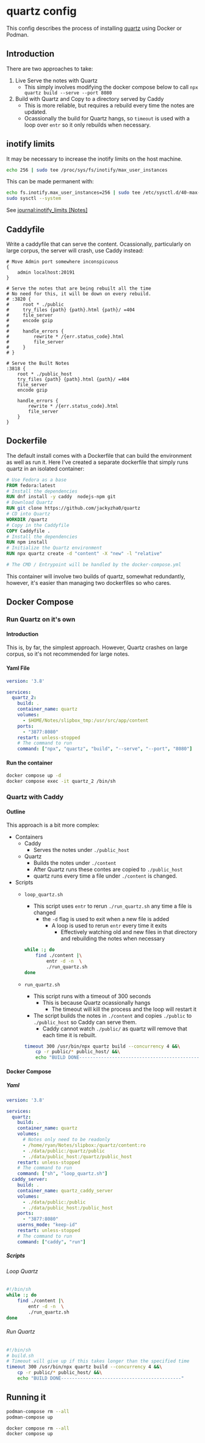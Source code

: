 # quartz config

This config describes the process of installing [quartz](https://quartz.jzhao.xyz/) using Docker or Podman.

## Introduction
There are two approaches to take:

  1. Live Serve the notes with Quartz
      - This simply involves modifying the docker compose below to call `npx quartz build --serve --port 8080`
  2. Build with Quartz and Copy to a directory served by Caddy
      - This is more reliable, but requires a rebuild every time the notes are updated.
      - Ocassionally the build for Quartz hangs, so `timeout` is used with a loop over `entr` so it only rebuilds when necessary.
## inotify limits

It may be necessary to increase the inotify limits on the host machine.

```bash
echo 256 | sudo tee /proc/sys/fs/inotify/max_user_instances
```

This can be made permanent with:

```bash
echo fs.inotify.max_user_instances=256 | sudo tee /etc/sysctl.d/40-max-user-watches.conf
sudo sysctl --system
```

See [journal:inotify_limits [Notes]](http://localhost:8923/doku.php?id=journal:inotify_limits)


## Caddyfile

Write a caddyfile that can serve the content. Ocassionally, particularly on large corpus, the server will crash, use Caddy instead:

```
# Move Admin port somewhere inconspicuous
{
    admin localhost:20191
}

# Serve the notes that are being rebuilt all the time
# No need for this, it will be down on every rebuild.
# :3820 {
#     root * ./public
#     try_files {path} {path}.html {path}/ =404
#     file_server
#     encode gzip
#
#     handle_errors {
#         rewrite * /{err.status_code}.html
#         file_server
#     }
# }

# Serve the Built Notes
:3818 {
    root * ./public_host
    try_files {path} {path}.html {path}/ =404
    file_server
    encode gzip

    handle_errors {
        rewrite * /{err.status_code}.html
        file_server
    }
}
```


## Dockerfile

The default install comes with a Dockerfile that can build the environment as well as run it. Here I've created a separate dockerfile that simply runs quartz in an isolated container:

```dockerfile
# Use Fedora as a base
FROM fedora:latest
# Install the dependencies
RUN dnf install -y caddy  nodejs-npm git
# Download Quartz
RUN git clone https://github.com/jackyzha0/quartz
# CD into Quartz
WORKDIR /quartz
# Copy in the Caddyfile
COPY Caddyfile .
# Install the dependencies
RUN npm install
# Initialize the Quartz environment
RUN npx quartz create -d "content" -X "new" -l "relative"

# The CMD / Entrypoint will be handled by the docker-compose.yml
```

This container will involve two builds of quartz, somewhat redundantly, however, it's easier than managing two dockerfiles so who cares.

## Docker Compose

### Run Quartz on it's own
#### Introduction
This is, by far, the simplest approach. However, Quartz crashes on large corpus, so it's not recommended for large notes.
#### Yaml File



```yaml
version: '3.8'

services:
  quartz_2:
    build: .
    container_name: quartz
    volumes:
      - $HOME/Notes/slipbox_tmp:/usr/src/app/content
    ports:
      - "3877:8080"
    restart: unless-stopped
    # The command to run
    command: ["npx", "quartz", "build", "--serve", "--port", "8080"]
```
#### Run the container

```bash
docker compose up -d
docker compose exec -it quartz_2 /bin/sh
```
### Quartz with Caddy
#### Outline


This approach is a bit more complex:

- Containers
    - Caddy
        - Serves the notes under `./public_host`
    - Quartz
        - Builds the notes under `./content`
        - After Quartz runs these contes are copied to `./public_host`
        - quartz runs every time a file under `./content` is changed.
- Scripts
    - `loop_quartz.sh`
        - This script uses `entr` to rerun `./run_quartz.sh` any time a file is changed
            - the `-d` flag is used to exit when a new file is added
                - A loop is used to rerun `entr` every time it exits
                    - Effectively watching old and new files in that directory and rebuilding the notes when necessary

        ```sh
        while :; do
            find ./content |\
                entr -d -n  \
                ./run_quartz.sh
        done
        ```
    - `run_quartz.sh`
        - This script runs with a timeout of 300 seconds
            - This is because Quartz ocassionally hangs
                - The timeout will kill the process and the loop will restart it
        - The script builds the notes in `./content` and copies `./public` to `./public_host` so Caddy can serve them.
            - Caddy cannot watch `./public/` as quartz will remove that each time it is rebuilt.

        ```sh
        timeout 300 /usr/bin/npx quartz build --concurrency 4 &&\
            cp -r public/* public_host/ &&\
            echo "BUILD DONE--------------------------------------------"
        ```

#### Docker Compose



##### Yaml

```yaml
version: '3.8'

services:
  quartz:
    build: .
    container_name: quartz
    volumes:
      # Notes only need to be readonly
      - /home/ryan/Notes/slipbox:/quartz/content:ro
      - ./data/public:/quartz/public
      - ./data/public_host:/quartz/public_host
    restart: unless-stopped
    # The command to run
    command: ["sh", "loop_quartz.sh"]
  caddy_server:
    build: .
    container_name: quartz_caddy_server
    volumes:
      - ./data/public:/public
      - ./data/public_host:/public_host
    ports:
      - "3877:8080"
    userns_mode: "keep-id"
    restart: unless-stopped
    # The command to run
    command: ["caddy", "run"]
```

##### Scripts

###### Loop Quartz
```sh
#!/bin/sh
while :; do
    find ./content |\
        entr -d -n  \
        ./run_quartz.sh
done
```
###### Run Quartz

```sh
#!/bin/sh
# build.sh
# Timeout will give up if this takes longer than the specified time
timeout 300 /usr/bin/npx quartz build --concurrency 4 &&\
    cp -r public/* public_host/ &&\
    echo "BUILD DONE--------------------------------------------"
```
## Running it

```sh
podman-compose rm --all
podman-compose up
```

```sh
docker compose rm --all
docker compose up
```







